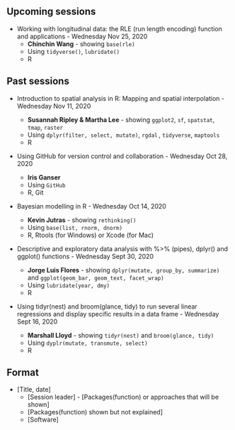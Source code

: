## Upcoming sessions
* Working with longitudinal data: the RLE (run length encoding) function and applications - Wednesday Nov 25, 2020
    * __Chinchin Wang__ - showing `base(rle)`
    * Using `tidyverse()`, `lubridate()`
    * R

## Past sessions 
* Introduction to spatial analysis in R: Mapping and spatial interpolation - Wednesday Nov 11, 2020
    * __Susannah Ripley & Martha Lee__ - showing `ggplot2`, `sf`, `spatstat`, `tmap`, `raster`
    * Using `dplyr(filter, select, mutate)`, `rgdal` , `tidyverse`, `maptools`
    * R

* Using GitHub for version control and collaboration - Wednesday Oct 28, 2020
    * __Iris Ganser__
    * Using `GitHub`
    * R, Git

* Bayesian modelling in R - Wednesday Oct 14, 2020
    * __Kevin Jutras__ - showing `rethinking()`
    * Using `base(list, rnorm, dnorm)`
    * R, Rtools (for Windows) or Xcode (for Mac)

* Descriptive and exploratory data analysis with %>% (pipes), dplyr() and ggplot() functions - Wednesday Sept 30, 2020
    * __Jorge Luis Flores__ - showing `dplyr(mutate, group_by, summarize)` and `ggplot(geom_bar, geom_text, facet_wrap)`
    * Using `lubridate(year, dmy)`
    * R

* Using tidyr(nest) and broom(glance, tidy) to run several linear regressions and display specific results in a data frame - Wednesday Sept 16, 2020
    * __Marshall Lloyd__ - showing `tidyr(nest)` and `broom(glance, tidy)`
    * Using `dyplr(mutate, transmute, select)`
    * R

## Format
* [Title, date]
    * [Session leader] - [Packages(function) or approaches that will be shown]
    * [Packages(function) shown but not explained]
    * [Software]